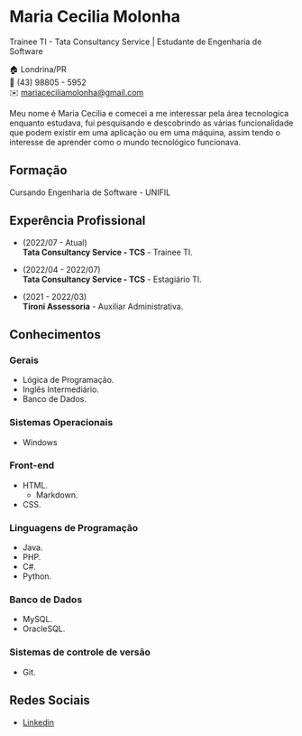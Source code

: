 # Maria Cecilia Molonha
Trainee TI - Tata Consultancy Service | Estudante de Engenharia de Software

:house:    Londrina/PR <br>
:iphone:   (43) 98805 - 5952 <br>
:envelope:  mariaceciliamolonha@gmail.com

Meu nome é Maria Cecilia e comecei a me interessar pela área tecnologica enquanto estudava, fui pesquisando e descobrindo as várias funcionalidade que podem existir em uma aplicação ou em uma máquina, assim tendo o interesse de aprender como o mundo tecnológico funcionava.

## Formação
Cursando Engenharia de Software - UNIFIL

## Experência Profissional
* (2022/07 -  Atual) <br>
**Tata Consultancy Service - TCS** -
Trainee TI.


* (2022/04 -  2022/07) <br>
**Tata Consultancy Service - TCS** -
Estagiário TI.


* (2021 -  2022/03) <br>
**Tironi Assessoria** -
Auxiliar Administrativa.
  

## Conhecimentos

### Gerais
* Lógica de Programação.
* Inglês Intermediário.
* Banco de Dados.

### Sistemas Operacionais
* Windows

### Front-end
* HTML.
  * Markdown.
* CSS.

### Linguagens de Programação
* Java.
* PHP.
* C#.
* Python.

### Banco de Dados
* MySQL.
* OracleSQL.

### Sistemas de controle de versão
* Git.

## Redes Sociais
*  [Linkedin](https://www.linkedin.com/in/maria-cecilia-molonha-99646a1ba/)

